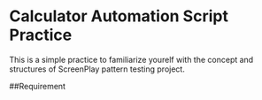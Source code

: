 # Calculator Automation Script Practice
This is a simple practice to familiarize yourelf with the concept and structures of ScreenPlay pattern testing project.

##Requirement
